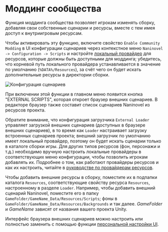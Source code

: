 # Моддинг сообщества

Функция моддинга сообщества позволяет игрокам изменять сборку, добавляя свои собственные сценарии и ресурсы, вместе с тем имея доступ к внутриигровым ресурсам.

Чтобы активировать эту функцию, включите свойство `Enable Community Modding` в UI конфигурации сценариев через контекстное меню `Naninovel -> Configuration -> Scripts` и настройте [локальный провайдер](/ru/guide/resource-providers.md#локальный-провайдер) для ресурсов, которые должны быть доступными для моддинга; убедитесь, что корневой путь локального провайдера устанавливается в значение по умолчанию (`%DATA%/Resources`), за счёт чего он будет искать дополнительные ресурсы в директории сборки.

![Конфигурация сценариев](https://i.gyazo.com/96630a3a1c592c43f73c47d1bc3bbea1.png)

При включении этой функции в главном меню появится кнопка "EXTERNAL SCRIPTS", которая откроет браузер внешних сценариев. В редакторе браузер также составит список сценариев Naninovel из ресурсов проекта.

Обратите внимание, что конфигурация загрузчика `External Loader` управляет загрузкой внешних сценариев (доступных в браузере внешних сценариев), в то время как `Loader` настраивает загрузку встроенных сценариев проекта; внешний загрузчик по умолчанию имеет локальный провайдер, поэтому он будет искать сценарии только в каталоге сборки игры. Для других типов ресурсов (фон, персонажи и т.д.) необходимо вручную настроить локальные провайдеры в соответствующих меню конфигурации, чтобы позволить игрокам добавлять их. Подробнее о том, как работают провайдеры ресурсов и как их настроить, читайте в [руководстве по провайдерам ресурсов](/ru/guide/resource-providers.md).

Чтобы добавить внешние ресурсы в сборку, поместите их в подпапки каталога `Resources`, соответствующие свойству ресурса `Resources`, настроенному в разделе `Loader`. Например, чтобы добавить внешний сценарий Naninovel, поместите его в папку `GameFolder/GameName_Data/Resources/Scripts`; фоны в `GameFolder/GameName_Data/Resources/Backgrounds` и так далее. *GameFolder* и *GameName* зависят от названия вашего проекта Unity.

Интерфейс браузера внешних сценариев можно настроить или полностью заменить с помощью функции [персональной настройки UI](/ru/guide/user-interface.md#кастомизация-UI).